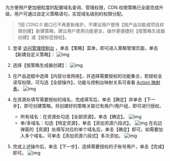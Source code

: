 为方便用户更加细粒度的配置域名查询、管理权限，CDN 权限策略已全面完成升级，用户可通过自定义策略语句，实现域名级别的权限分配。	

>?因 CDN2.0 接口已不再更新维护，不建议用户使用【按产品功能或项目权限创建】新建策略，建议用户使用功能更全，操作更便捷的【按策略生成器创建】或【按标签授权】。

1. 登录 [访问管理控制台](https://console.cloud.tencent.com/cam/overview) ，单击【策略】菜单，即可进入策略管理页面，单击【新建自定义策略】：
![img](https://main.qcloudimg.com/raw/b986334f0d3acde5eb9526fe01d669bb.png)

2. 选择【按策略生成器创建】：
![img](https://main.qcloudimg.com/raw/55a2e3b5b0011b2a8e520df6fc37ff57.png)

3. 在产品选框中选择【内容分发网络】，并选择需要授权的功能集合，若授权全读写权限，可勾选【全部操作】，功能与控制台映射关系可查看 [Action 映射表](https://intl.cloud.tencent.com/document/product/228/35229)。
![img](https://main.qcloudimg.com/raw/43b88d53d2beb2b2c167a4a732dc6ded.png)

4. 在资源处填写需要授权的域名，完成填写后，单击【确定】并单击【下一步】，即可创建策略。将创建好的策略关联已有用户/用户组，即可进行授权。
	- 所有域名：在资源处勾选【全部资源】，单击【确定】。
	![img](https://main.qcloudimg.com/raw/9ddd4b97828faeadd0063d0ede3283a0.png)
	- 单/多域名：勾选【特定资源】，单击【添加资源六段式】。
	![img](https://main.qcloudimg.com/raw/05dd24c7e96e3ae6cd6aa2b9ee64641d.png)
	在右边弹窗的【资源】处填写对应的单个域名后，单击【确定】即可。如需要加入多个域名，可单击【添加资源六段式】多次添加。
	![img](https://main.qcloudimg.com/raw/68715dd7708d3b79aac0d64ae713ae85.png)

5. 完成上述操作后，单击【下一步】，选择需要授权的子账号用户，单击【完成】即可。
![img](https://main.qcloudimg.com/raw/1232f5b90fa612ee32b560c83dd36c08.png)
